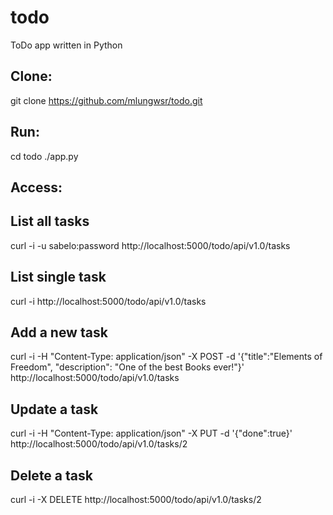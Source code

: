 # todo
ToDo app written in Python

Clone:
------
git clone https://github.com/mlungwsr/todo.git

Run:
----
cd todo
./app.py

Access:
-------
List all tasks
--------------
curl -i -u sabelo:password http://localhost:5000/todo/api/v1.0/tasks

List single task
----------------
curl -i http://localhost:5000/todo/api/v1.0/tasks

Add a new task
--------------
curl -i -H "Content-Type: application/json" -X POST -d '{"title":"Elements of Freedom", "description": "One of the best Books ever!"}' http://localhost:5000/todo/api/v1.0/tasks

Update a task
-------------
curl -i -H "Content-Type: application/json" -X PUT -d '{"done":true}' http://localhost:5000/todo/api/v1.0/tasks/2

Delete a task
-------------
curl -i -X DELETE  http://localhost:5000/todo/api/v1.0/tasks/2
